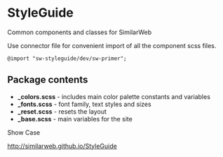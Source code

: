 # StyleGuide
Common components and classes for SimilarWeb

Use connector file for convenient import of all the component scss files.

```shell
@import "sw-styleguide/dev/sw-primer";
```

## Package contents

* **_colors.scss**  - includes main color palette constants and variables
* **_fonts.scss**   - font family, text styles and sizes
* **_reset.scss**   - resets the layout
* **_base.scss**   - main variables for the site

Show Case

http://similarweb.github.io/StyleGuide
